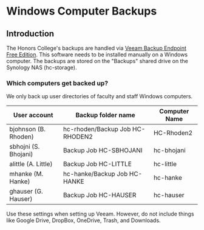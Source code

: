 # Windows Computer Backups

## Introduction
The Honors College's backups are handled via [Veeam Backup Endpoint Free Edition](https://www.veeam.com/vmware-esxi-vsphere-virtualization-tools-hyper-v-products.html#free). This software needs to be installed manually on a Windows computer. The backups are stored on the "Backups" shared drive on the Synology NAS (hc-storage).

### Which computers get backed up?
We only back up user directories of faculty and staff Windows computers.

| User account                  | Backup folder name    | Computer Name |
|-------------------------------|-------------|-------------------------------------|
| bjohnson (B. Rhoden)          | hc-rhoden/Backup Job HC-RHODEN2 | HC-Rhoden2   |
| sbhojni (S. Bhojani)          | Backup Job HC-SBHOJANI | hc-bhojani |
| alittle (A. Little)           | Backup Job HC-LITTLE | hc-little |
| mhanke (M. Hanke)             | hc-hanke/Backup Job HC-HANKE | hc-hanke |  
| ghauser (G. Hauser)           | Backup Job HC-HAUSER | hc-hauser |

Use these settings when setting up Veeam. However, do not include things like Google Drive, DropBox, OneDrive, Trash, and Downloads.
